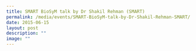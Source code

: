 ```yaml
---
title: SMART BioSyM talk by Dr Shakil Rehman (SMART)
permalink: /media/events/SMART-BioSyM-talk-by-Dr-Shakil-Rehman-SMART/
date: 2015-06-15
layout: post
description: ""
image: ""
---
```

